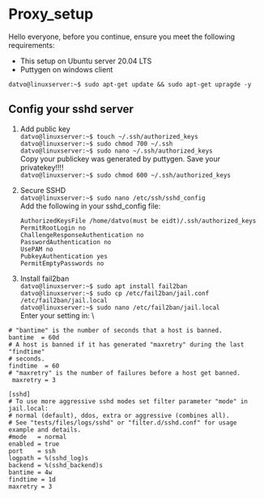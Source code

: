 # Proxy_setup
Hello everyone, before you continue, ensure you meet the following requirements:
* This setup on Ubuntu server 20.04 LTS
* Puttygen on windows client

`datvo@linuxserver:~$ sudo apt-get update && sudo apt-get upragde -y`

## Config your sshd server

1. Add public key \
  `datvo@linuxserver:~$ touch ~/.ssh/authorized_keys` \
  `datvo@linuxserver:~$ sudo chmod 700 ~/.ssh` \
  `datvo@linuxserver:~$ sudo nano ~/.ssh/authorized_keys ` \
  Copy your publickey was generated by puttygen. Save your privatekey!!!! \
  `datvo@linuxserver:~$ sudo chmod 600 ~/.ssh/authorized_keys`

2. Secure SSHD \
  `datvo@linuxserver:~$ sudo nano /etc/ssh/sshd_config` \
  Add the following in your sshd_config file: 

    ````
    AuthorizedKeysFile /home/datvo(must be eidt)/.ssh/authorized_keys 
    PermitRootLogin no 
    ChallengeResponseAuthentication no 
    PasswordAuthentication no 
    UsePAM no 
    PubkeyAuthentication yes 
    PermitEmptyPasswords no
    ````

3. Install fail2ban \
  `datvo@linuxserver:~$ sudo apt install fail2ban` \
  `datvo@linuxserver:~$ sudo cp /etc/fail2ban/jail.conf /etc/fail2ban/jail.local` \
  `datvo@linuxserver:~$ sudo nano /etc/fail2ban/jail.local`  \
  Enter your setting in: \
  ````
  # "bantime" is the number of seconds that a host is banned.  
  bantime  = 60d 
  # A host is banned if it has generated "maxretry" during the last "findtime" 
  # seconds. 
  findtime  = 60 
  # "maxretry" is the number of failures before a host get banned. 
   maxretry = 3 
  ````
  ````
  [sshd] 
  # To use more aggressive sshd modes set filter parameter "mode" in jail.local: 
  # normal (default), ddos, extra or aggressive (combines all). 
  # See "tests/files/logs/sshd" or "filter.d/sshd.conf" for usage example and details. 
  #mode   = normal 
  enabled = true 
  port    = ssh 
  logpath = %(sshd_log)s 
  backend = %(sshd_backend)s 
  bantime = 4w 
  findtime = 1d 
  maxretry = 3
  ````

  

